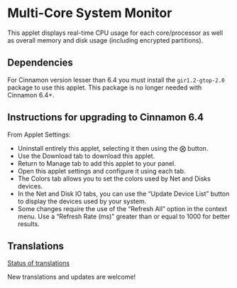 # Multi-Core System Monitor

This applet displays real-time CPU usage for each core/processor as well as overall memory and disk usage (including encrypted partitions).

## Dependencies

For Cinnamon version lesser than 6.4 you must install the `gir1.2-gtop-2.0` package to use this applet. This package is no longer needed with Cinnamon 6.4+.


## Instructions for upgrading to Cinnamon 6.4

From Applet Settings:

  * Uninstall entirely this applet, selecting it then using the ⨂ button.
  * Use the Download tab to download this applet.
  * Return to Manage tab to add this applet to your panel.
  * Open this applet settings and configure it using each tab.
  * The Colors tab allows you to set the colors used by Net and Disks devices.
  * In the Net and Disk IO tabs, you can use the “Update Device List” button to display the devices used by your system.
  * Some changes require the use of the “Refresh All” option in the context menu. Use a “Refresh Rate (ms)” greater than or equal to 1000 for better results.

## Translations

[Status of translations](https://github.com/linuxmint/cinnamon-spices-applets/blob/translation-status-tables/.translation-tables/tables/multicore-sys-monitor%40ccadeptic23.md#)

New translations and updates are welcome!
